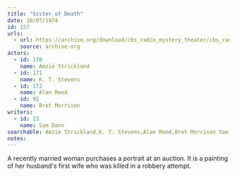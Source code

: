 ```yaml
---
title: "Sister of Death"
date: 10/07/1974
id: 157
urls: 
  - url: https://archive.org/download/cbs_radio_mystery_theater/cbs_radio_mystery_theater-0151-0200.zip/cbs_radio_mystery_theater-0151-0200%2Fcbsrmt_0157_sister_of_death.mp3
    source: archive-org
actors:  
  - id: 170
    name: Amzie Strickland  
  - id: 171
    name: K. T. Stevens  
  - id: 172
    name: Alan Reed  
  - id: 92
    name: Bret Morrison
writers:  
  - id: 13
    name: Sam Dann
searchable: Amzie Strickland,K. T. Stevens,Alan Reed,Bret Morrison Sam Dann
notes:  
---
```

A recently married woman purchases a portrait at an auction. It is a painting of her husband's first wife who was killed in a robbery attempt.